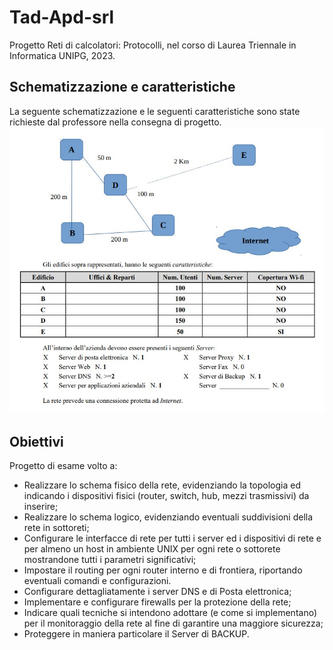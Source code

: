 # Tad-Apd-srl
Progetto Reti di calcolatori: Protocolli, nel corso di Laurea Triennale in Informatica UNIPG, 2023.

## Schematizzazione e caratteristiche
La seguente schematizzazione e le seguenti caratteristiche sono state richieste dal professore nella consegna di progetto.
![alt text](https://github.com/Cassio7/Tad-Apd-srl/blob/main/consegna.jpg?raw=true)

## Obiettivi
Progetto di esame volto a:
- Realizzare lo schema fisico della rete, evidenziando la topologia ed indicando i dispositivi 
fisici (router, switch, hub, mezzi trasmissivi) da inserire;
- Realizzare lo schema logico, evidenziando eventuali suddivisioni della rete in sottoreti;
- Configurare le interfacce di rete per tutti i server ed i dispositivi di rete e per almeno un host
in ambiente UNIX per ogni rete o sottorete mostrandone tutti i parametri significativi;
- Impostare il routing per ogni router interno e di frontiera, riportando eventuali comandi e 
configurazioni.
- Configurare dettagliatamente i server DNS e di Posta elettronica; 
- Implementare e configurare firewalls per la protezione della rete;
- Indicare quali tecniche si intendono adottare (e come si implementano) per il 
monitoraggio della rete al fine di garantire una maggiore sicurezza;
- Proteggere in maniera particolare il Server di BACKUP.


